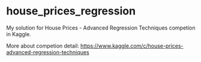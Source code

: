 # house_prices_regression
My solution for House Prices - Advanced Regression Techniques competion in Kaggle.

More about competion detail: https://www.kaggle.com/c/house-prices-advanced-regression-techniques
